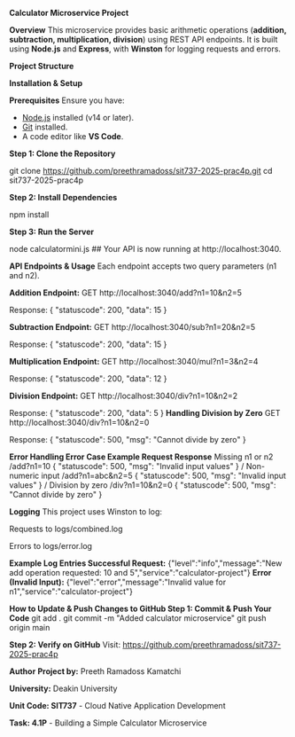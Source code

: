**Calculator Microservice Project**

**Overview**
This microservice provides basic arithmetic operations (**addition, subtraction, multiplication, division**) using REST API endpoints. It is built using **Node.js** and **Express**, with **Winston** for logging requests and errors.

**Project Structure**

**Installation & Setup**

**Prerequisites**
Ensure you have:
- [Node.js](https://nodejs.org/en/download/) installed (v14 or later).
- [Git](https://git-scm.com/) installed.
- A code editor like **VS Code**.

**Step 1: Clone the Repository**

git clone https://github.com/preethramadoss/sit737-2025-prac4p.git
cd sit737-2025-prac4p

**Step 2: Install Dependencies**

npm install

**Step 3: Run the Server**

node calculatormini.js ## Your API is now running at http://localhost:3040.

**API Endpoints & Usage**
Each endpoint accepts two query parameters (n1 and n2).

**Addition Endpoint:**
GET http://localhost:3040/add?n1=10&n2=5

Response: { "statuscode": 200, "data": 15 }

**Subtraction Endpoint:**
GET http://localhost:3040/sub?n1=20&n2=5

Response: { "statuscode": 200, "data": 15 }

**Multiplication Endpoint:**
GET http://localhost:3040/mul?n1=3&n2=4

Response: { "statuscode": 200, "data": 12 }

**Division Endpoint:**
GET http://localhost:3040/div?n1=10&n2=2

Response: { "statuscode": 200, "data": 5 }
**Handling Division by Zero**
GET http://localhost:3040/div?n1=10&n2=0

Response: { "statuscode": 500, "msg": "Cannot divide by zero" }

**Error Handling
Error Case	Example Request	Response**
Missing n1 or n2	/add?n1=10	{ "statuscode": 500, "msg": "Invalid input values" } /
Non-numeric input	/add?n1=abc&n2=5	{ "statuscode": 500, "msg": "Invalid input values" } /
Division by zero	/div?n1=10&n2=0	{ "statuscode": 500, "msg": "Cannot divide by zero" }

**Logging**
This project uses Winston to log:

Requests to logs/combined.log

Errors to logs/error.log

**Example Log Entries
Successful Request:**
{"level":"info","message":"New add operation requested: 10 and 5","service":"calculator-project"}
**Error (Invalid Input):**
{"level":"error","message":"Invalid value for n1","service":"calculator-project"}

**How to Update & Push Changes to GitHub
Step 1: Commit & Push Your Code**
git add .
git commit -m "Added calculator microservice"
git push origin main

**Step 2: Verify on GitHub**
Visit: https://github.com/preethramadoss/sit737-2025-prac4p

**Author**
**Project by:** Preeth Ramadoss Kamatchi

**University:** Deakin University

**Unit Code: SIT737** - Cloud Native Application Development

**Task: 4.1P** - Building a Simple Calculator Microservice




